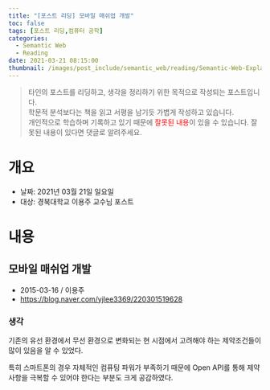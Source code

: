 ```yaml
---
title: "[포스트 리딩] 모바일 매쉬업 개발"
toc: false
tags: [포스트 리딩,컴퓨터 공학]
categories:
  - Semantic Web
  - Reading
date: 2021-03-21 08:15:00
thumbnail: /images/post_include/semantic_web/reading/Semantic-Web-Explained.png
---
```

> 타인의 포스트를 리딩하고, 생각을 정리하기 위한 목적으로 작성되는 포스트입니다.  
> 학문적 분석보다는 책을 읽고 서평을 남기듯 가볍게 작성하고 있습니다.  
> 개인적으로 학습하며 기록하고 있기 때문에 <font color='red'>잘못된 내용</font>이 있을 수 있습니다. 잘못된 내용이 있다면 댓글로 알려주세요.

# 개요
* 날짜: 2021년 03월 21일 일요일
* 대상: 경북대학교 이용주 교수님 포스트

# 내용

## 모바일 매쉬업 개발

* 2015-03-16 / 이용주
* https://blog.naver.com/yjlee3369/220301519628

### 생각

기존의 유선 환경에서 무선 환경으로 변화되는 현 시점에서 고려해야 하는 제약조건들이 많이 있음을 알 수 있었다.

특히 스마트폰의 경우 자체적인 컴퓨팅 파워가 부족하기 때문에 Open API를 통해 제약사항을 극복할 수 있어야 한다는 부분도 크게 공감하였다.